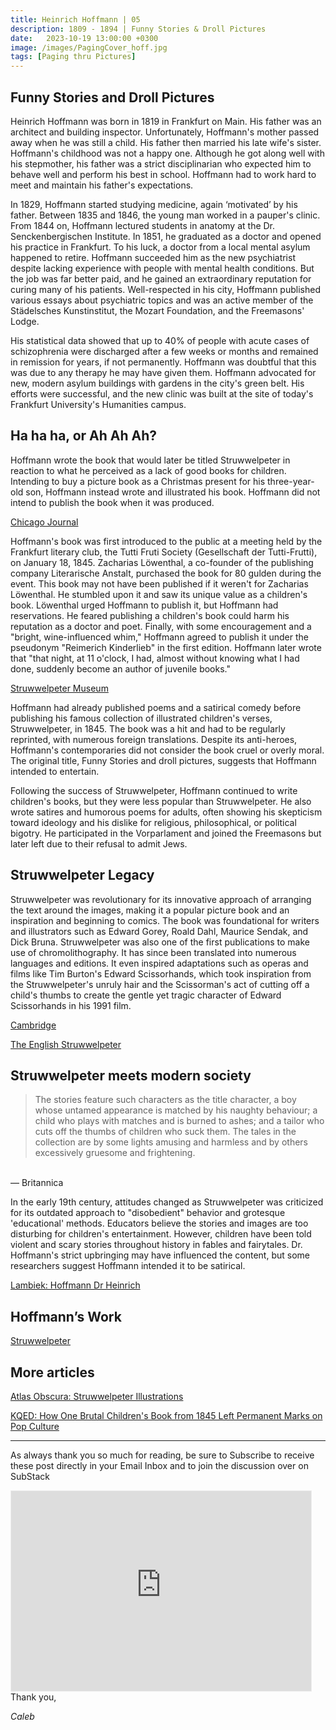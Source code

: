 ```yaml
---
title: Heinrich Hoffmann | 05
description: 1809 - 1894 | Funny Stories & Droll Pictures
date:   2023-10-19 13:00:00 +0300
image: /images/PagingCover_hoff.jpg
tags: [Paging thru Pictures]
---
```


## Funny Stories and Droll Pictures

Heinrich Hoffmann was born in 1819 in Frankfurt on Main. His father was an architect and building inspector. Unfortunately, Hoffmann's mother passed away when he was still a child. His father then married his late wife's sister. Hoffmann's childhood was not a happy one. Although he got along well with his stepmother, his father was a strict disciplinarian who expected him to behave well and perform his best in school. Hoffmann had to work hard to meet and maintain his father's expectations.

In 1829, Hoffmann started studying medicine, again ‘motivated’ by his father. Between 1835 and 1846, the young man worked in a pauper's clinic. From 1844 on, Hoffmann lectured students in anatomy at the Dr. Senckenbergischen Institute. In 1851, he graduated as a doctor and opened his practice in Frankfurt. To his luck, a doctor from a local mental asylum happened to retire. Hoffmann succeeded him as the new psychiatrist despite lacking experience with people with mental health conditions. But the job was far better paid, and he gained an extraordinary reputation for curing many of his patients. Well-respected in his city, Hoffmann published various essays about psychiatric topics and was an active member of the Städelsches Kunstinstitut, the Mozart Foundation, and the Freemasons' Lodge.

His statistical data showed that up to 40% of people with acute cases of schizophrenia were discharged after a few weeks or months and remained in remission for years, if not permanently. Hoffmann was doubtful that this was due to any therapy he may have given them. Hoffmann advocated for new, modern asylum buildings with gardens in the city's green belt. His efforts were successful, and the new clinic was built at the site of today's Frankfurt University's Humanities campus.

## Ha ha ha, or Ah Ah Ah?

Hoffmann wrote the book that would later be titled Struwwelpeter in reaction to what he perceived as a lack of good books for children. Intending to buy a picture book as a Christmas present for his three-year-old son, Hoffmann instead wrote and illustrated his book. Hoffmann did not intend to publish the book when it was produced.

<a href="https://www.journals.uchicago.edu/doi/10.1086/pbsa.97.2.24296027">Chicago Journal</a>

Hoffmann's book was first introduced to the public at a meeting held by the Frankfurt literary club, the Tutti Fruti Society (Gesellschaft der Tutti-Frutti), on January 18, 1845. Zacharias Löwenthal, a co-founder of the publishing company Literarische Anstalt, purchased the book for 80 gulden during the event. This book may not have been published if it weren't for Zacharias Löwenthal. He stumbled upon it and saw its unique value as a children's book. Löwenthal urged Hoffmann to publish it, but Hoffmann had reservations. He feared publishing a children's book could harm his reputation as a doctor and poet. Finally, with some encouragement and a "bright, wine-influenced whim," Hoffmann agreed to publish it under the pseudonym "Reimerich Kinderlieb" in the first edition. Hoffmann later wrote that "that night, at 11 o'clock, I had, almost without knowing what I had done, suddenly become an author of juvenile books."

<a href="https://www.struwwelpeter-museum.de/en/heinrich-hoffmann/" >Struwwelpeter Museum</a>

Hoffmann had already published poems and a satirical comedy before publishing his famous collection of illustrated children's verses, Struwwelpeter, in 1845. The book was a hit and had to be regularly reprinted, with numerous foreign translations. Despite its anti-heroes, Hoffmann's contemporaries did not consider the book cruel or overly moral. The original title, Funny Stories and droll pictures, suggests that Hoffmann intended to entertain. 

Following the success of Struwwelpeter, Hoffmann continued to write children's books, but they were less popular than Struwwelpeter. He also wrote satires and humorous poems for adults, often showing his skepticism toward ideology and his dislike for religious, philosophical, or political bigotry. He participated in the Vorparlament and joined the Freemasons but later left due to their refusal to admit Jews. 

## Struwwelpeter Legacy

Struwwelpeter was revolutionary for its innovative approach of arranging the text around the images, making it a popular picture book and an inspiration and beginning to comics. The book was foundational for writers and illustrators such as Edward Gorey, Roald Dahl, Maurice Sendak, and Dick Bruna. Struwwelpeter was also one of the first publications to make use of chromolithography. It has since been translated into numerous languages and editions. It even inspired adaptations such as operas and films like Tim Burton's Edward Scissorhands, which took inspiration from the Struwwelpeter's unruly hair and the Scissorman's act of cutting off a child's thumbs to create the gentle yet tragic character of Edward Scissorhands in his 1991 film.

<a href="https://www.cambridge.org/core/journals/the-british-journal-of-psychiatry/article/struwwelpeter-by-heinrich-hoffmann-psychiatry-in-literature/E8A4BC5623A5952E09C24C9E3CF78682">Cambridge</a>

<a href="https://www.bl.uk/collection-items/the-english-struwwelpeter-by-heinrich-hoffmann">The English Struwwelpeter</a>

## Struwwelpeter meets modern society

> The stories feature such characters as the title character, a boy whose untamed appearance is matched by his naughty behaviour; a child who plays with matches and is burned to ashes; and a tailor who cuts off the thumbs of children who suck them. The tales in the collection are by some lights amusing and harmless and by others excessively gruesome and frightening.<br>
<br>
— Britannica

In the early 19th century, attitudes changed as Struwwelpeter was criticized for its outdated approach to "disobedient" behavior and grotesque 'educational' methods. Educators believe the stories and images are too disturbing for children's entertainment. However, children have been told violent and scary stories throughout history in fables and fairytales. Dr. Hoffmann's strict upbringing may have influenced the content, but some researchers suggest Hoffmann intended it to be satirical. 

<a href="https://www.lambiek.net/artists/h/hoffmann_dr_heinrich.htm" >Lambiek: Hoffmann Dr Heinrich</a>

## Hoffmann’s Work

<u>[Struwwelpeter](https://www.gutenberg.org/files/12116/12116-h/12116-h.htm)</u>

## More articles

<a href="https://www.atlasobscura.com/articles/original-struwwelpeter-illustrations-childrens-moral-lesson-book" >Atlas Obscura: Struwwelpeter Illustrations</a>

<a href="https://www.kqed.org/arts/13863411/how-one-brutal-childrens-book-from-1845-left-permanent-marks-on-pop-culture">KQED: How One Brutal Children's Book from 1845 Left Permanent Marks on Pop Culture</a>

***

As always thank you so much for reading, be sure to Subscribe to receive these post directly in your Email Inbox and to join the discussion over on SubStack

<iframe src="https://thewanderway.substack.com/embed" width="480" height="320" style="border:1px solid #EEE; background:white;" frameborder="0" scrolling="no"></iframe>
<br>
Thank you,

*Caleb*

